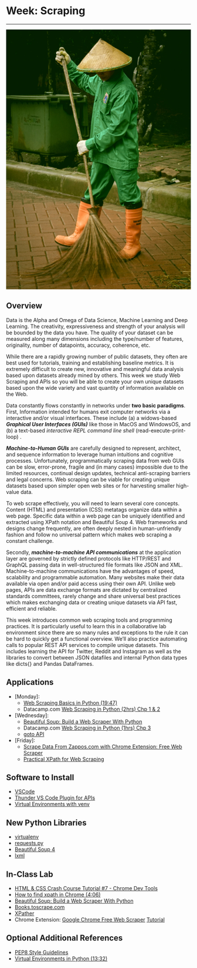 # Week: Scraping 
<hr>

![Map Image](images/img_iphs290_scrape_alvensia-angela-_N0srPVrfVk-unsplash.jpg)

## Overview

Data is the Alpha and Omega of Data Science, Machine Learning and Deep Learning. The creativity, expressiveness and strength of your analysis will be bounded by the data you have. The quality of your dataset can be measured along many dimensions including the type/number of features, originality, number of datapoints, accuracy, coherence, etc.

While there are a rapidly growing number of public datasets, they often are best used for tutorials, training and establishing baseline metrics. It is extremely difficult to create new, innovative and meaningful data analysis based upon datasets already mined by others. This week we study Web Scraping and APIs so you will be able to create your own unique datasets based upon the wide variety and vast quantity of information available on the Web. 

Data constantly flows constantly in networks under **two basic paradigms**. First, Information intended for humans exit computer networks via a interactive and/or visual interfaces. These include (a) a widows-based ***Graphical User Interfaces (GUIs)*** like those in MacOS and WindowsOS, and (b) a text-based *interactive REPL command line shell* (read-execute-print-loop) .

***Machine-to-Human GUIs*** are carefully designed to represent, architect, and sequence information to leverage human intuitions and cognitive processes. Unfortunately, programmatically scraping data from web GUIs can be slow, error-prone, fragile and (in many cases) impossible due to the limited resources, continual design updates, technical anti-scraping barriers and legal concerns. Web scraping can be viable for creating unique datasets based upon simpler open web sites or for harvesting smaller high-value data. 

To web scrape effectively, you will need to learn several core concepts. Content (HTML) and presentation (CSS) metatags organize data within a web page. Specific data within a web page can be uniquely identified and extracted using XPath notation and Beautiful Soup 4. Web frameworks and designs change frequently, are often deeply nested in human-unfriendly fashion and follow no universal pattern which makes web scraping a constant challenge.

Secondly, ***machine-to-machine API communications*** at the application layer are governed by strictly defined protocols like HTTP/REST and GraphQL passing data in well-structured file formats like JSON and XML. Machine-to-machine communications have the advantages of speed, scalability and programmable automation. Many websites make their data available via open and/or paid access using their own API. Unlike web pages, APIs are data exchange formats are dictated by centralized standards committees, rarely change and share universal best practices which makes exchanging data or creating unique datasets via API fast, efficient and reliable.

This week introduces common web scraping tools and programming practices. It is particularly useful to learn this in a collaborative lab environment since there are so many rules and exceptions to the rule it can be hard to quickly get a functional overview. We’ll also practice automating calls to popular REST API services to compile unique datasets. This includes learning the API for Twitter, Reddit and Instagram as well as the libraries to convert between JSON datafiles and internal Python data types like dicts{} and Pandas DataFrames.



## Applications

- [Monday]: 
    * [Web Scraping Basics in Python (19:47)](https://www.youtube.com/watch?v=myAFVM7CxWk)
    *  Datacamp.com [Web Scraping in Python (2hrs) Chp 1 & 2](https://app.datacamp.com/learn/courses/web-scraping-with-python)
- [Wednesday]: 
    * [Beautiful Soup: Build a Web Scraper With Python](https://realpython.com/beautiful-soup-web-scraper-python/)
    *  Datacamp.com [Web Scraping in Python (1hrs) Chp 3](https://app.datacamp.com/learn/courses/web-scraping-with-python)
    * [goto API](./api.md)
- [Friday]: 
    * [Scrape Data From Zappos.com with Chrome Extension: Free Web Scraper](https://www.youtube.com/watch?v=BRyfnI6Jtzs)
  *  [Practical XPath for Web Scraping](https://www.scrapingbee.com/blog/practical-xpath-for-web-scraping/)

## Software to Install

* [VSCode](https://code.visualstudio.com/download)
* [Thunder VS Code Plugin for APIs](https://marketplace.visualstudio.com/items?itemName=rangav.vscode-thunder-client)
* [Virtual Environments with venv](https://voxel51.com/docs/fiftyone/getting_started/virtualenv.html)

## New Python Libraries

* [virtualenv](https://docs.python-guide.org/dev/virtualenvs/)
* [requests.py](https://requests.readthedocs.io/en/latest/)
* [Beautiful Soup 4](https://www.crummy.com/software/BeautifulSoup/bs4/doc/)
* [lxml](https://lxml.de/)


## In-Class Lab
* [HTML & CSS Crash Course Tutorial #7 - Chrome Dev Tools](https://www.youtube.com/watch?v=25R1Jl5P7Mw)
* [How to find xpath in Chrome (4:06)](https://www.youtube.com/watch?v=JanCuJSAzhc)
* [Beautiful Soup: Build a Web Scraper With Python](https://realpython.com/beautiful-soup-web-scraper-python/)
* [Books.toscrape.com](https://books.toscrape.com/ )
* [XPather](http://xpather.com/ 
)
* Chrome Extension: [Google Chrome Free Web Scraper](https://chrome.google.com/webstore/detail/web-scraper-free-web-scra/jnhgnonknehpejjnehehllkliplmbmhn?hl=en) [Tutorial](https://www.youtube.com/watch?v=BRyfnI6Jtzs )

## Optional Additional References

* [PEP8 Style Guidelines](https://peps.python.org/pep-0008/)
* [Virtual Environments in Python (13:32)](https://www.youtube.com/watch?v=IAvAlS0CuxI)